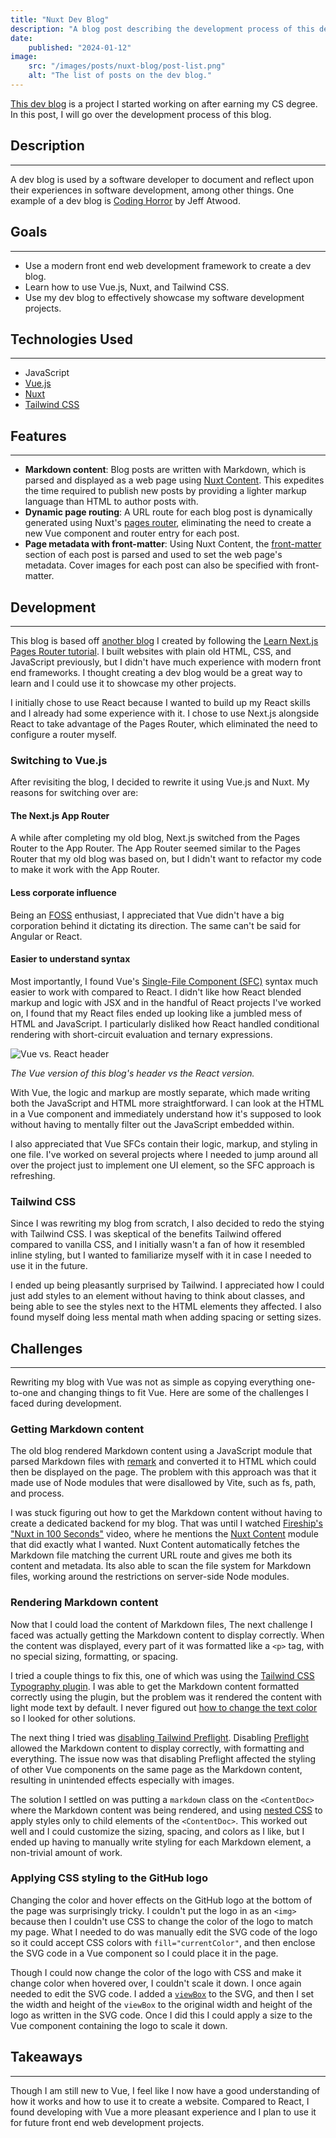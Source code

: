 ```yaml
---
title: "Nuxt Dev Blog"
description: "A blog post describing the development process of this dev blog."
date:
    published: "2024-01-12"
image:
    src: "/images/posts/nuxt-blog/post-list.png"
    alt: "The list of posts on the dev blog."
---
```


[This dev blog](https://github.com/OtherAndrew/nuxt-blog) is a project I started working on after earning my CS degree. In this post, I will go over the development process of this blog.

## Description

---

A dev blog is used by a software developer to document and reflect upon their experiences in software development, among other things. One example of a dev blog is [Coding Horror](https://blog.codinghorror.com) by Jeff Atwood.

## Goals

---

- Use a modern front end web development framework to create a dev blog.
- Learn how to use Vue.js, Nuxt, and Tailwind CSS.
- Use my dev blog to effectively showcase my software development projects.

## Technologies Used

---

- JavaScript
- [Vue.js](https://vuejs.org)
- [Nuxt](https://nuxt.com)
- [Tailwind CSS](https://tailwindcss.com)

## Features

---

- **Markdown content**: Blog posts are written with Markdown, which is parsed and displayed as a web page using [Nuxt Content](https://content.nuxt.com). This expedites the time required to publish new posts by providing a lighter markup language than HTML to author posts with.
- **Dynamic page routing**: A URL route for each blog post is dynamically generated using Nuxt's [pages router](https://nuxt.com/docs/guide/directory-structure/pages#dynamic-routes), eliminating the need to create a new Vue component and router entry for each post.
- **Page metadata with front-matter**: Using Nuxt Content, the [front-matter](https://content.nuxt.com/usage/markdown#front-matter) section of each post is parsed and used to set the web page's metadata. Cover images for each post can also be specified with front-matter.

## Development

---

This blog is based off [another blog](https://github.com/OtherAndrew/nextjs-blog) I created by following the [Learn Next.js Pages Router tutorial](https://nextjs.org/learn-pages-router/basics/create-nextjs-app). I built websites with plain old HTML, CSS, and JavaScript previously, but I didn't have much experience with modern front end frameworks. I thought creating a dev blog would be a great way to learn and I could use it to showcase my other projects.

 I initially chose to use React because I wanted to build up my React skills and I already had some experience with it. I chose to use Next.js alongside React to take advantage of the Pages Router, which eliminated the need to configure a router myself.

### Switching to Vue.js

After revisiting the blog, I decided to rewrite it using Vue.js and Nuxt. My reasons for switching over are:

#### The Next.js App Router

A while after completing my old blog, Next.js switched from the Pages Router to the App Router. The App Router seemed similar to the Pages Router that my old blog was based on, but I didn't want to refactor my code to make it work with the App Router.

#### Less corporate influence

Being an [FOSS](https://en.wikipedia.org/wiki/Free_and_open-source_software) enthusiast, I appreciated that Vue didn't have a big corporation behind it dictating its direction. The same can't be said for Angular or React.

#### Easier to understand syntax

Most importantly, I found Vue's [Single-File Component (SFC)](https://vuejs.org/guide/scaling-up/sfc.html) syntax much easier to work with compared to React. I didn't like how React blended markup and logic with JSX and in the handful of React projects I've worked on, I found that my React files ended up looking like a jumbled mess of HTML and JavaScript. I particularly disliked how React handled conditional rendering with short-circuit evaluation and ternary expressions.

![Vue vs. React header](/images/posts/nuxt-blog/vue-vs-react-header.png)

*The Vue version of this blog's header vs the React version.*

With Vue, the logic and markup are mostly separate, which made writing both the JavaScript and HTML more straightforward. I can look at the HTML in a Vue component and immediately understand how it's supposed to look without having to mentally filter out the JavaScript embedded within.

I also appreciated that Vue SFCs contain their logic, markup, and styling in one file. I've worked on several projects where I needed to jump around all over the project just to implement one UI element, so the SFC approach is refreshing.

### Tailwind CSS

Since I was rewriting my blog from scratch, I also decided to redo the stying with Tailwind CSS. I was skeptical of the benefits Tailwind offered compared to vanilla CSS, and I initially wasn't a fan of how it resembled inline styling, but I wanted to familiarize myself with it in case I needed to use it in the future.

I ended up being pleasantly surprised by Tailwind. I appreciated how I could just add styles to an element without having to think about classes, and being able to see the styles next to the HTML elements they affected. I also found myself doing less mental math when adding spacing or setting sizes.

## Challenges

---

Rewriting my blog with Vue was not as simple as copying everything one-to-one and changing things to fit Vue. Here are some of the challenges I faced during development.

### Getting Markdown content

The old blog rendered Markdown content using a JavaScript module that parsed Markdown files with [remark](https://remark.js.org) and converted it to HTML which could then be displayed on the page. The problem with this approach was that it made use of Node modules that were disallowed by Vite, such as fs, path, and process.

I was stuck figuring out how to get the Markdown content without having to create a dedicated backend for my blog. That was until I watched [Fireship's "Nuxt in 100 Seconds"](https://www.youtube.com/watch?v=dCxSsr5xuL8&t=96) video, where he mentions the [Nuxt Content](https://content.nuxt.com) module that did exactly what I wanted. Nuxt Content automatically fetches the Markdown file matching the current URL route and gives me both its content and metadata. Its also able to scan the file system for Markdown files, working around the restrictions on server-side Node modules.

### Rendering Markdown content

Now that I could load the content of Markdown files, The next challenge I faced was actually getting the Markdown content to display correctly. When the content was displayed, every part of it was formatted like a `<p>` tag, with no special sizing, formatting, or spacing.

 I tried a couple things to fix this, one of which was using the [Tailwind CSS Typography plugin](https://stackoverflow.com/a/69602423). I was able to get the Markdown content formatted correctly using the plugin, but the problem was it rendered the content with light mode text by default. I never figured out [how to change the text color](https://tailwindcss.com/docs/typography-plugin) so I looked for other solutions.

The next thing I tried was [disabling Tailwind Preflight](https://stackoverflow.com/questions/75881126/tailwind-css-is-unstyling-page-created-through-remark-and-rehype). Disabling [Preflight](https://tailwindcss.com/docs/preflight) allowed the Markdown content to display correctly, with formatting and everything. The issue now was that disabling Preflight affected the styling of other Vue components on the same page as the Markdown content, resulting in unintended effects especially with images.

The solution I settled on was putting a `markdown` class on the `<ContentDoc>` where the Markdown content was being rendered, and using [nested CSS](https://developer.mozilla.org/en-US/docs/Web/CSS/CSS_nesting/Using_CSS_nesting) to apply styles only to child elements of the `<ContentDoc>`. This worked out well and I could customize the sizing, spacing, and colors as I like, but I ended up having to manually write styling for each Markdown element, a non-trivial amount of work.

### Applying CSS styling to the GitHub logo

Changing the color and hover effects on the GitHub logo at the bottom of the page was surprisingly tricky. I couldn't put the logo in as an `<img>` because then I couldn't use CSS to change the color of the logo to match my page. What I needed to do was manually edit the SVG code of the logo so it could accept CSS colors with `fill="currentColor"`, and then enclose the SVG code in a Vue component so I could place it in the page.

Though I could now change the color of the logo with CSS and make it change color when hovered over, I couldn't scale it down. I once again needed to edit the SVG code. I added a [`viewBox`](https://developer.mozilla.org/en-US/docs/Web/SVG/Attribute/viewBox) to the SVG, and then I set the width and height of the `viewBox` to the original width and height of the logo as written in the SVG code. Once I did this I could apply a size to the Vue component containing the logo to scale it down.

## Takeaways

---

Though I am still new to Vue, I feel like I now have a good understanding of how it works and how to use it to create a website. Compared to React, I found developing with Vue a more pleasant experience and I plan to use it for future front end web development projects.